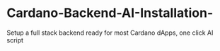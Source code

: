# Cardano-Backend-AI-Installation-
Setup a full stack backend ready for most Cardano dApps, one click AI script
